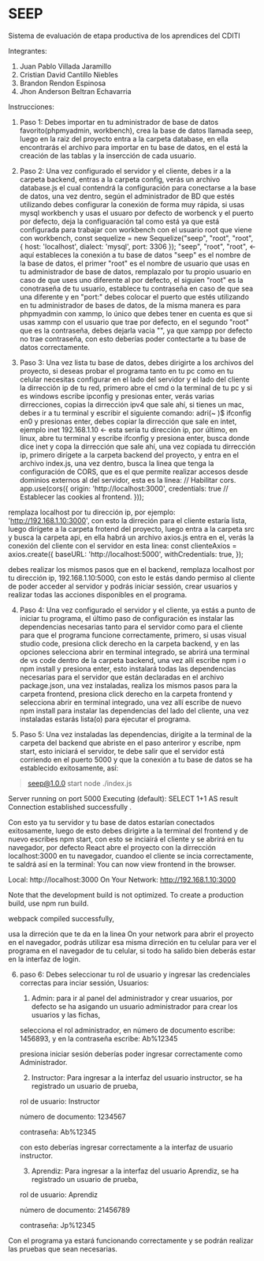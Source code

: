 # SEEP
Sistema de evaluación de etapa productiva de los aprendices del CDITI

Integrantes:
1. Juan Pablo Villada Jaramillo
2. Cristian David Cantillo Niebles
3. Brandon Rendon Espinosa
4. Jhon Anderson Beltran Echavarria

Instrucciones:
1. Paso 1: Debes importar en tu administrador de base de datos favorito(phpmyadmin, workbench), crea la base de datos llamada seep, luego en la raiz del proyecto entra a la carpeta database, en ella encontrarás el archivo para importar en tu base de datos, en el está la creación de las tablas y la insercción de cada usuario.


2. Paso 2: Una vez configurado el servidor y el cliente, debes ir a la carpeta backend, entras a la carpeta config, verás un archivo database.js el cual contendrá la configuración para conectarse a la base de datos, una vez dentro, según el administrador de BD que estés utilizando debes configurar la conexión de forma muy rápida, si usas mysql workbench y usas el usuaro por defecto de worbenck y el puerto por defecto, deja la configuaración tal como está ya que está configurada para trabajar con workbench con el usuario root que viene con workbench,
const sequelize = new Sequelize("seep", "root", "root", {
  host: 'localhost',
  dialect: 'mysql',
  port: 3306
});
"seep", "root", "root", <- aquí estableces la conexión a tu base de datos "seep" es el nombre de la base de datos, el primer "root" es el nombre de usuario que usas en tu administrador de base de datos, remplazalo por tu propio usuario en caso de que uses uno diferente al por defecto, el siguien "root" es la conotraseña de tu usuario, establece tu contraseña en caso de que sea una diferente y en "port:" debes colocar el puerto que estés utilizando en tu administrador de bases de datos, de la misma manera es para phpmyadmin con xammp, lo único que debes tener en cuenta es que si usas xammp con el usuario que trae por defecto, en el segundo "root" que es la contraseña, debes dejarla vacia "", ya que xampp por defecto no trae contraseña, con esto deberías poder contectarte a tu base de datos correctamente.


3. Paso 3: Una vez lista tu base de datos, debes dirigirte a los archivos del proyecto, si deseas probar el programa tanto en tu pc como en tu celular necesitas configurar en el lado del servidor y el lado del cliente la dirrección ip de tu red, primero abre el cmd o la terminal de tu pc y si es windows escribe ipconfig y presionas enter, verás varias dirrecciones, copias la dirrección ipv4 que sale ahí, si tienes un mac, debes ir a tu terminal y escribir el siguiente comando: adri(~ )$ ifconfig en0 y presionas enter, debes copiar la dirrección que sale en intet, ejemplo inet 192.168.1.10 <- esta seria tu dirección ip, por último, en linux, abre tu terminal y escribe ifconfig y presiona enter, busca donde dice inet y copa la dirrección que sale ahí, una vez copiada tu dirrección ip, primero dirígete a la carpeta backend del proyecto, y entra en el archivo index.js, una vez dentro, busca la linea que tenga la configuración de CORS, que es el que permite realizar accesos desde dominios externos al del servidor, esta es la linea:
// Habilitar cors.
app.use(cors({
    origin: 'http://localhost:3000',
    credentials: true // Establecer las cookies al frontend.
}));

remplaza localhost por tu dirección ip, por ejemplo: 'http://192.168.1.10:3000', con esto la dirreción para el cliente estaría lista, luego dirígete a la carpeta frotend del proyecto, luego entra a la carpeta src y busca la carpeta api, en ella habrá un archivo axios.js entra en el, verás la conexión del cliente con el servidor en esta linea:
const clienteAxios = axios.create({
    baseURL: 'http://localhost:5000',
    withCredentials: true,
});

debes realizar los mismos pasos que en el backend, remplaza localhost por tu dirección ip, 192.168.1.10:5000, con esto le estás dando permiso al cliente de poder acceder al servidor y podrás iniciar sessión, crear usuarios y realizar todas las acciones disponibles en el programa.

4. Paso 4: Una vez configurado el servidor y el cliente, ya estás a punto de iniciar tu programa, el último paso de configuración es instalar las dependencias necesarias tanto para el servidor como para el cliente para que el programa funcione correctamente, primero, si usas visual studio code, presiona click derecho en la carpeta backend, y en las opciones selecciona abrir en terminal integrado, se abrirá una terminal de vs code dentro de la carpeta backend, una vez allí escribe npm i o npm install y presiona enter, esto instalará todas las dependencias necesarias para el servidor que están declaradas en el archivo package.json, una vez instaladas, realiza los mismos pasos para la carpeta frontend, presiona click derecho en la carpeta frontend y selecciona abrir en terminal integrado, una vez allí escribe de nuevo npm install para instalar las dependencias del lado del cliente, una vez instaladas estarás
lista(o) para ejecutar el programa.

5. Paso 5: Una vez instaladas las dependencias, dirigite a la terminal de la carpeta del backend que abriste en el paso anteriror y escribe, npm start, esto iniciará el servidor, te debe salir que el servidor está corriendo en el puerto 5000 y que la conexión a tu base de datos se ha establecido exitosamente, así:

> seep@1.0.0 start
> node ./index.js 

Server running on port 5000
Executing (default): SELECT 1+1 AS result
Connection established successfully .

Con esto ya tu servidor y tu base de datos estarían conectados exitosamente, luego de esto debes dirigirte a la terminal del frontend y de nuevo escribes npm start, con esto se inciairá el cliente y se abrirá en tu navegador, por defecto React abre el proyecto con la dirrección localhost:3000 en tu navegador, cuandoo el cliente se incia correctamente, te saldrá así en la terminal:
You can now view frontend in the browser.

  Local:            http://localhost:3000
  On Your Network:  http://192.168.1.10:3000    

Note that the development build is not optimized.
To create a production build, use npm run build. 

webpack compiled successfully,

usa la dirreción que te da en la linea On your network para abrir el proyecto en el navegador, podrás utilizar esa misma dirreción en tu celular para ver el programa en el navegador de tu celular, si todo ha salido bien deberás estar en la interfaz de login.

6. paso 6: Debes seleccionar tu rol de usuario y ingresar las credenciales correctas para inciar sessión,
Usuarios:
    1. Admin: para ir al panel del administrador y crear usuarios, por defecto se ha asigando un usuario administrador para crear los usuarios y las fichas,

    selecciona el rol administrador, en número de documento escribe: 1456893,
    y en la contraseña escribe: Ab%12345

    presiona iniciar sesión deberías poder ingresar correctamente como Administrador.

    2. Instructor: Para ingresar a la interfaz del usuario instructor, se ha registrado un usuario de prueba,

    rol de usuario: Instructor

    número de documento: 1234567

    contraseña: Ab%12345

    con esto deberías ingresar correctamente a la interfaz de usuario instructor.

    3. Aprendiz: Para ingresar a la interfaz del usuario Aprendiz, se ha registrado un usuario de prueba,

    rol de usuario: Aprendiz

    número de documento: 21456789

    contraseña: Jp%12345


Con el programa ya estará funcionando correctamente y se podrán realizar las pruebas que sean necesarias.
